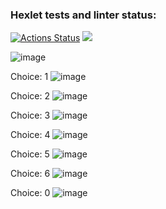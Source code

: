 ### Hexlet tests and linter status:
[![Actions Status](https://github.com/percivalzahringer/java-project-61/actions/workflows/hexlet-check.yml/badge.svg)](https://github.com/percivalzahringer/java-project-61/actions)
<a href="https://codeclimate.com/github/percivalzahringer/java-project-61/maintainability"><img src="https://api.codeclimate.com/v1/badges/703470a279c933994be1/maintainability" /></a>

<a/></a>
![image](https://github.com/percivalzahringer/java-project-61/assets/106011985/70e5fd64-7117-46c0-9f70-00ae80c3c7f4)

<a/>Choice: 1</a>
![image](https://github.com/percivalzahringer/java-project-61/assets/106011985/a62d957d-6c8e-40aa-a62f-cc953e1b9e2e)


<a/>Choice: 2</a>
![image](https://github.com/percivalzahringer/java-project-61/assets/106011985/9c679020-7d65-4022-ae65-0640842a94b4)


<a/>Choice: 3</a>
![image](https://github.com/percivalzahringer/java-project-61/assets/106011985/f8a4e425-8313-46cc-a702-b86902723c00)


<a/>Choice: 4</a>
![image](https://github.com/percivalzahringer/java-project-61/assets/106011985/3733fe57-44b1-40f6-bfab-24f3710fa76c)


<a/>Choice: 5</a>
![image](https://github.com/percivalzahringer/java-project-61/assets/106011985/733c4fb4-e6e1-43ec-977b-338edac291cc)


<a/>Choice: 6</a>
![image](https://github.com/percivalzahringer/java-project-61/assets/106011985/14a4d2cc-c826-46c5-bac3-27898df21c48)


<a/>Choice: 0</a>
![image](https://github.com/percivalzahringer/java-project-61/assets/106011985/efc2321e-e4a3-49ab-8b52-7c4e3dc1a4aa)

